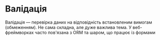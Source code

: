 # Валідація

Валідація — перевірка даних на відповідність встановленим вимогам (обмеженням). Не сама складна, але дуже важлива тема. У веб-фреймворках часто пов'язана з ORM та шаром, що працює із формами
